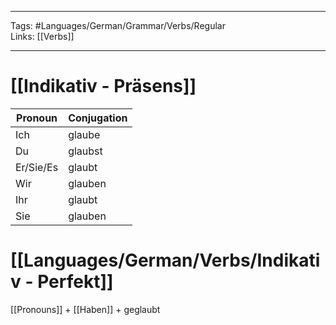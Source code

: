 ___
Tags: #Languages/German/Grammar/Verbs/Regular  
Links: [[Verbs]]
___
# [[Indikativ - Präsens]]
Pronoun|Conjugation
------------ | ------------
Ich | glaube
Du | glaubst
Er/Sie/Es | glaubt
Wir | glauben
Ihr | glaubt
Sie | glauben


# [[Languages/German/Verbs/Indikativ - Perfekt]]
[[Pronouns]] + [[Haben]] + geglaubt